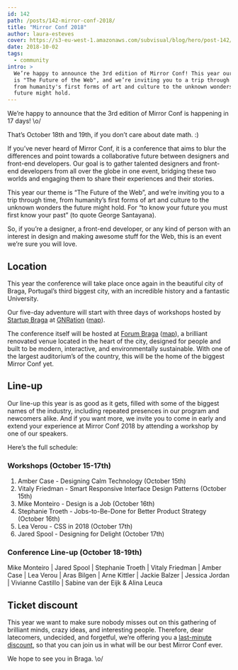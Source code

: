 ```yaml
---
id: 142
path: /posts/142-mirror-conf-2018/
title: "Mirror Conf 2018"
author: laura-esteves
cover: https://s3-eu-west-1.amazonaws.com/subvisual/blog/hero/post-142/mirror-1080p.jpg
date: 2018-10-02
tags:
  - community
intro: >
  We’re happy to announce the 3rd edition of Mirror Conf! This year our theme
  is "The Future of the Web", and we’re inviting you to a trip through time,
  from humanity's first forms of art and culture to the unknown wonders the
  future might hold.
---
```


We’re happy to announce that the 3rd edition of Mirror Conf is happening in 17 days! \o/

That’s October 18th and 19th, if you don’t care about date math. :)

If you’ve never heard of Mirror Conf, it is a conference that aims to blur the differences and point towards a collaborative future between designers and front-end developers.
Our goal is to gather talented designers and front-end developers from all over the globe in one event, bridging these two worlds and engaging them to share their experiences and their stories.

This year our theme is “The Future of the Web”, and we’re inviting you to a trip through time, from humanity’s first forms of art and culture to the unknown wonders the future might hold. For “to know your future you must first know your past” (to quote George Santayana).

So, if you’re a designer, a front-end developer, or any kind of person with an interest in design and making awesome stuff for the Web, this is an event we’re sure you will love.

## Location

This year the conference will take place once again in the beautiful city of Braga, Portugal’s third biggest city, with an incredible history and a fantastic University.

Our five-day adventure will start with three days of workshops hosted by [Startup Braga](https://www.startupbraga.com/index.php?slang=en_US) at [GNRation](http://www.gnration.pt/en) ([map](https://goo.gl/maps/6AKGBBn5Wfu)).

The conference itself will be hosted at [Forum Braga](https://www.forumbraga.com/) ([map](https://goo.gl/maps/Evs2LV3pWh82)), a brilliant renovated venue located in the heart of the city, designed for people and built to be modern, interactive, and environmentally sustainable. With one of the largest auditorium’s of the country, this will be the home of the biggest Mirror Conf yet.

## Line-up

Our line-up this year is as good as it gets, filled with some of the biggest names of the industry, including repeated presences in our program and newcomers alike. And if you want more, we invite you to come in early and extend your experience at Mirror Conf 2018 by attending a workshop by one of our speakers.

Here’s the full schedule:

### Workshops (October 15-17th)

1. Amber Case - Designing Calm Technology (October 15th)
2. Vitaly Friedman - Smart Responsive Interface Design Patterns (October 15th)
3. Mike Monteiro - Design is a Job (October 16th)
4. Stephanie Troeth - Jobs-to-Be-Done for Better Product Strategy (October 16th)
5. Lea Verou - CSS in 2018 (October 17th)
6. Jared Spool - Designing for Delight (October 17th)

### Conference Line-up (October 18-19th)

Mike Monteiro | Jared Spool | Stephanie Troeth | Vitaly Friedman | Amber Case | Lea Verou | Aras Bilgen | Arne Kittler | Jackie Balzer | Jessica Jordan | Vivianne Castillo | Sabine van der Eijk & Alina Leuca

## Ticket discount

This year we want to make sure nobody misses out on this gathering of brilliant minds, crazy ideas, and interesting people. Therefore, dear latecomers, undecided, and forgetful, we’re offering you a [last-minute discount](https://ti.to/subvisual/mirror-conf-2018/discount/mirrorconf), so that you can join us in what will be our best Mirror Conf ever.

We hope to see you in Braga. \o/
